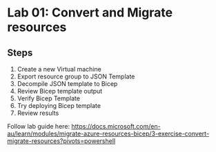 # Lab 01: Convert and Migrate resources

## Steps

1. Create a new Virtual machine
2. Export resource group to JSON Template
3. Decompile JSON template to Bicep
4. Review Bicep template output
5. Verify Bicep Template
6. Try deploying Bicep template
7. Review results

Follow lab guide here: https://docs.microsoft.com/en-au/learn/modules/migrate-azure-resources-bicep/3-exercise-convert-migrate-resources?pivots=powershell
